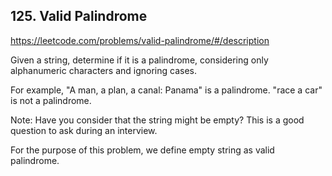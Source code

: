 ## 125. Valid Palindrome
https://leetcode.com/problems/valid-palindrome/#/description

Given a string, determine if it is a palindrome, considering only alphanumeric characters and ignoring cases.

For example, "A man, a plan, a canal: Panama" is a palindrome. "race a car" is not a palindrome.

Note: Have you consider that the string might be empty? This is a good question to ask during an interview.

For the purpose of this problem, we define empty string as valid palindrome.